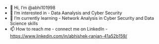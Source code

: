 - 👋 Hi, I’m @abhi101998
- 👀 I’m interested in - Data Aanalysis and Cyber Security
- 🌱 I’m currently learning - Network Analysis in Cyber Security and Data Science skills
- 📫 How to reach me - connect me on LinkedIn - https://www.linkedin.com/in/abhishek-ranjan-41a52b159/

<!---
abhi101998/abhi101998 is a ✨ special ✨ repository because its `README.md` (this file) appears on your GitHub profile.
You can click the Preview link to take a look at your changes.
--->
